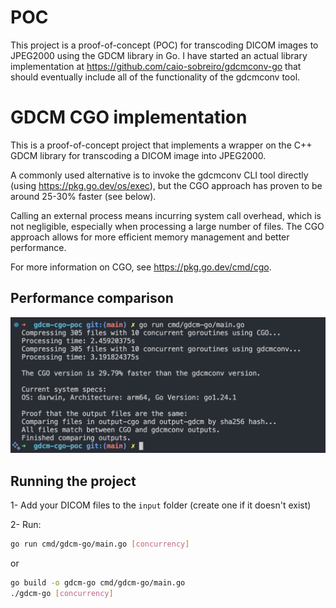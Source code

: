 # POC
This project is a proof-of-concept (POC) for transcoding DICOM images to JPEG2000 using the GDCM library in Go.
I have started an actual library implementation at https://github.com/caio-sobreiro/gdcmconv-go that should eventually include all of the functionality of the gdcmconv tool.

# GDCM CGO implementation
This is a proof-of-concept project that implements a wrapper on the C++ GDCM library for transcoding a DICOM image into JPEG2000.

A commonly used alternative is to invoke the gdcmconv CLI tool directly (using https://pkg.go.dev/os/exec), but the CGO approach has proven to be around 25-30% faster (see below).

Calling an external process means incurring system call overhead, which is not negligible, especially when processing a large number of files. The CGO approach allows for more efficient memory management and better performance.

For more information on CGO, see https://pkg.go.dev/cmd/cgo.

## Performance comparison
![CGO vs External process performance comparison](./CGO%20vs%20External%20process.png)

## Running the project
1- Add your DICOM files to the `input` folder (create one if it doesn't exist)

2- Run:
```bash
go run cmd/gdcm-go/main.go [concurrency]
```
or
```bash
go build -o gdcm-go cmd/gdcm-go/main.go
./gdcm-go [concurrency]
```
